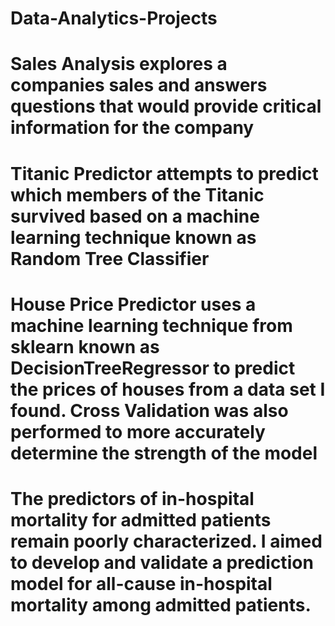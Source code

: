 # Data-Analytics-Projects
# Sales Analysis explores a companies sales and answers questions that would provide critical information for the company
# Titanic Predictor attempts to predict which members of the Titanic survived based on a machine learning technique known as Random Tree Classifier
# House Price Predictor uses a machine learning technique from sklearn known as DecisionTreeRegressor to predict the prices of houses from a data set I found. Cross Validation was also performed to more accurately determine the strength of the model
# The predictors of in-hospital mortality for admitted patients remain poorly characterized. I aimed to develop and validate a prediction model for all-cause in-hospital mortality among admitted patients.
